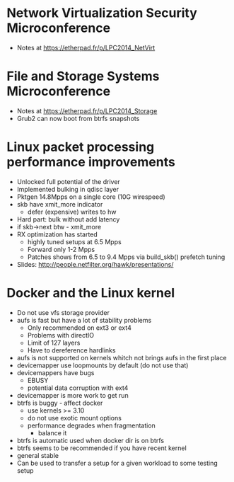 # Network Virtualization Security Microconference

* Notes at https://etherpad.fr/p/LPC2014_NetVirt


# File and Storage Systems Microconference

* Notes at https://etherpad.fr/p/LPC2014_Storage
* Grub2 can now boot from btrfs snapshots


# Linux packet processing performance improvements

* Unlocked full potential of the driver
* Implemented bulking in qdisc layer
* Pktgen 14.8Mpps on a single core (10G wirespeed)
* skb have xmit_more indicator
  * defer (expensive) writes to hw
* Hard part: bulk without add latency
* if skb->next btw - xmit_more
* RX optimization has started
  * highly tuned setups at 6.5  Mpps
  * Forward only 1-2 Mpps
  * Patches shows from 6.5 to 9.4 Mpps via build_skb() prefetch tuning
* Slides: http://people.netfilter.org/hawk/presentations/


# Docker and the Linux kernel

* Do not use vfs storage provider
* aufs is fast but have a lot of stability problems
  * Only recommended on ext3 or ext4
  * Problems with directIO
  * Limit of 127 layers
  * Have to dereference hardlinks
* aufs is not supported on kernels whitch not brings aufs in the first place
* devicemapper use loopmounts by default (do not use that)
* devicemappers have bugs
  * EBUSY
  * potential data corruption with ext4
* devicemapper is more work to get run
* btrfs is buggy - affect docker
  * use kernels >= 3.10
  * do not use exotic mount options
  * performance degrades when fragmentation
    * balance it
* btrfs is automatic used when docker dir is on btrfs
* btrfs seems to be recommended if you have recent kernel
* general stable
* Can be used to transfer a setup for a given workload to some testing setup
